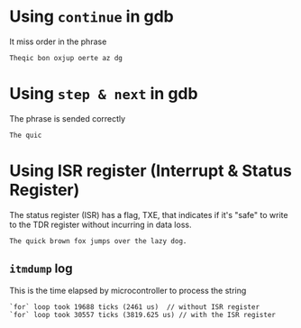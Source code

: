 # Using `continue` in gdb
It miss order in the phrase
```
Theqic bon oxjup oerte az dg
```
# Using `step & next` in gdb
The phrase is sended correctly
```
The quic
```
# Using ISR register (Interrupt & Status Register)
The status register (ISR) has a flag, TXE, that indicates if it's "safe" to write to the TDR register without incurring in data loss.
```
The quick brown fox jumps over the lazy dog.
```

## `itmdump` log
This is the time elapsed by microcontroller to process the string
```
`for` loop took 19688 ticks (2461 us)  // without ISR register 
`for` loop took 30557 ticks (3819.625 us) // with the ISR register
```